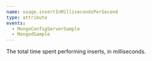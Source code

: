 ```yaml
---
name: usage.insertInMillisecondsPerSecond
type: attribute
events:
  - MongoConfigServerSample
  - MongodSample
---
```


The total time spent performing inserts, in milliseconds.